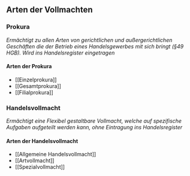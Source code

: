## Arten der Vollmachten

### Prokura
*Ermächtigt zu allen Arten von gerichtlichen und außergerichtlichen Geschäften die der Betrieb eines Handelsgewerbes mit sich bringt (§49 HGB). Wird ins Handelsregister eingetragen*
#### Arten der Prokura
- [[Einzelprokura]]
- [[Gesamtprokura]]
- [[Filialprokura]]
### Handelsvollmacht
*Ermächtigt eine Flexibel gestaltbare Vollmacht, welche auf spezifische Aufgaben aufgeteilt werden kann, ohne Eintragung ins Handelsregister* 

#### Arten der Handelsvollmacht
- [[Allgemeine Handelsvollmacht]]
- [[Artvollmacht]]
- [[Spezialvollmacht]]
